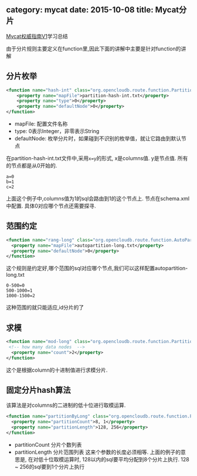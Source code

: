 category: mycat
date: 2015-10-08
title: Mycat分片
---
[Mycat权威指南V1](https://item.taobao.com/item.htm?spm=a230r.1.14.8.eRsdoe&id=44263828402&ns=1&abbucket=17#detail)学习总结

由于分片规则主要定义在function里,因此下面的讲解中主要是针对function的讲解

## 分片枚举
```xml
<function name="hash-int" class="org.opencloudb.route.function.PartitionByFileMap">
	<property name="mapFile">partition-hash-int.txt</property>
	<property name="type">0</property>
	<property name="defaultNode">0</property>
</function>
```
* mapFile: 配置文件名称
* type: 0表示Integer，非零表示String
* defaultNode: 枚举分片时，如果碰到不识别的枚举值，就让它路由到默认节点

在partition-hash-int.txt文件中,采用`x=y`的形式, x是columns值. y是节点值. 所有的节点都是从0开始的.
```
a=0
b=1
c=2
```
上面这个例子中,columns值为1的sql会路由到1的这个节点上. 节点在schema.xml中配置. 具体0对应哪个节点还需要探寻.

## 范围约定
```xml
<function name="rang-long" class="org.opencloudb.route.function.AutoPartitionByLong">
  <property name="mapFile">autopartition-long.txt</property>
  <property name="defaultNode">0</property>
</function>
```
这个规则是约定好,哪个范围的sql对应哪个节点,我们可以这样配置autopartition-long.txt
```
0-500=0
500-1000=1
1000-1500=2
```
这种范围的就只能适应,id分片的了

## 求模
```xml
<function name="mod-long" class="org.opencloudb.route.function.PartitionByMod">
 <!-- how many data nodes  -->
  <property name="count">2</property>
</function>
```
这个是根据column的十进制值进行求模分片. 


## 固定分片hash算法
该算法是对columns的二进制的低十位进行取模运算.
```xml
<function name="partitionByLong" class="org.opencloudb.route.function.PartitionByLong">
  <property name="partitionCount">8, 1</property>
  <property name="partitionLength">128, 256</property>
</function>
```
* partitionCount 分片个数列表
* partitionLength 分片范围列表
这来个参数的长度必须相等. 上面的例子的意思是, 在对低十位取模运算时, 128以内的sql要平均分配到8个分片上执行. 128 ~ 256的sql要到1个分片上执行
